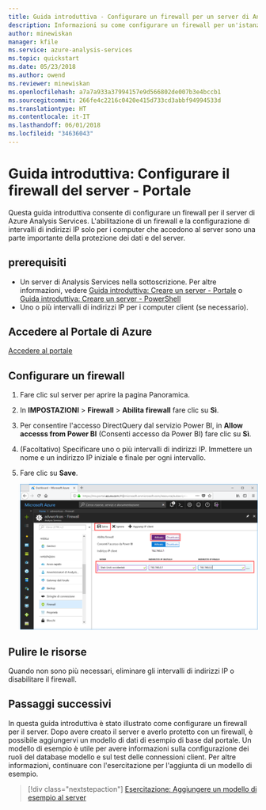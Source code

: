```yaml
---
title: Guida introduttiva - Configurare un firewall per un server di Analysis Services in Azure | Microsoft Docs
description: Informazioni su come configurare un firewall per un'istanza del server di Analysis Services in Azure.
author: minewiskan
manager: kfile
ms.service: azure-analysis-services
ms.topic: quickstart
ms.date: 05/23/2018
ms.author: owend
ms.reviewer: minewiskan
ms.openlocfilehash: a7a7a933a37994157e9d566802de007b3e4bccb1
ms.sourcegitcommit: 266fe4c2216c0420e415d733cd3abbf94994533d
ms.translationtype: HT
ms.contentlocale: it-IT
ms.lasthandoff: 06/01/2018
ms.locfileid: "34636043"
---
```

# <a name="quickstart-configure-server-firewall---portal"></a>Guida introduttiva: Configurare il firewall del server - Portale

Questa guida introduttiva consente di configurare un firewall per il server di Azure Analysis Services. L'abilitazione di un firewall e la configurazione di intervalli di indirizzi IP solo per i computer che accedono al server sono una parte importante della protezione dei dati e del server.

## <a name="prerequisites"></a>prerequisiti

- Un server di Analysis Services nella sottoscrizione. Per altre informazioni, vedere [Guida introduttiva: Creare un server - Portale](analysis-services-create-server.md) o [Guida introduttiva: Creare un server - PowerShell](analysis-services-create-powershell.md)
- Uno o più intervalli di indirizzi IP per i computer client (se necessario).

## <a name="log-in-to-the-azure-portal"></a>Accedere al Portale di Azure 

[Accedere al portale](https://portal.azure.com)

## <a name="configure-a-firewall"></a>Configurare un firewall

1. Fare clic sul server per aprire la pagina Panoramica. 
2. In **IMPOSTAZIONI** > **Firewall** > **Abilita firewall** fare clic su **Sì**.
3. Per consentire l'accesso DirectQuery dal servizio Power BI, in **Allow accesss from Power BI** (Consenti accesso da Power BI) fare clic su **Sì**.  
4. (Facoltativo) Specificare uno o più intervalli di indirizzi IP. Immettere un nome e un indirizzo IP iniziale e finale per ogni intervallo. 
5. Fare clic su **Save**.

     ![Impostazioni del firewall](./media/analysis-services-qs-firewall/aas-qs-firewall.png)

## <a name="clean-up-resources"></a>Pulire le risorse

Quando non sono più necessari, eliminare gli intervalli di indirizzi IP o disabilitare il firewall.

## <a name="next-steps"></a>Passaggi successivi
In questa guida introduttiva è stato illustrato come configurare un firewall per il server. Dopo avere creato il server e averlo protetto con un firewall, è possibile aggiungervi un modello di dati di esempio di base dal portale. Un modello di esempio è utile per avere informazioni sulla configurazione dei ruoli del database modello e sul test delle connessioni client. Per altre informazioni, continuare con l'esercitazione per l'aggiunta di un modello di esempio.

> [!div class="nextstepaction"]
> [Esercitazione: Aggiungere un modello di esempio al server](analysis-services-create-sample-model.md)
